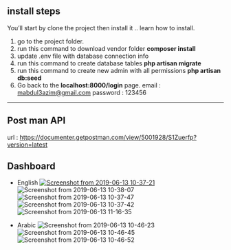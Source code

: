 ## install steps

You’ll start by clone the project then install it .. learn how to install.

1. go to the project folder.
2. run this command to download vendor folder **composer install**
3. update .env file with database connection info
4. run this command to create database tables **php artisan migrate**
5. run this command to create new admin with all permissions **php artisan db:seed**
6. Go back to the **localhost:8000/login** page.
email    : mabdul3azim@gmail.com
password : 123456
---

## Post man API
url : https://documenter.getpostman.com/view/5001928/S1Zuerfp?version=latest

## Dashboard 
- English
[
![Screenshot from 2019-06-13 10-37-21](https://user-images.githubusercontent.com/42019012/59417674-f5998c80-8dc7-11e9-99e0-555a374152c8.png)
](url)
![Screenshot from 2019-06-13 10-38-07](https://user-images.githubusercontent.com/42019012/59417736-1366f180-8dc8-11e9-82d9-eb0af75d99e4.png)
![Screenshot from 2019-06-13 10-37-47](https://user-images.githubusercontent.com/42019012/59417738-1366f180-8dc8-11e9-8dd4-fa5bcdfe84b4.png)
![Screenshot from 2019-06-13 10-37-42](https://user-images.githubusercontent.com/42019012/59417742-1366f180-8dc8-11e9-871a-5a354a408cdd.png)
![Screenshot from 2019-06-13 11-16-35](https://user-images.githubusercontent.com/42019012/59428317-2e902c00-8ddd-11e9-81ea-7f5471b4360b.png)


- Arabic
![Screenshot from 2019-06-13 10-46-23](https://user-images.githubusercontent.com/42019012/59418024-96884780-8dc8-11e9-9626-58018e77a5c2.png)
![Screenshot from 2019-06-13 10-46-45](https://user-images.githubusercontent.com/42019012/59418023-95efb100-8dc8-11e9-8460-237f9f4b798e.png)
![Screenshot from 2019-06-13 10-46-52](https://user-images.githubusercontent.com/42019012/59418022-95efb100-8dc8-11e9-8087-8e362fa09ca2.png)
